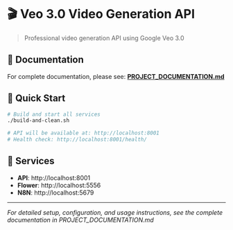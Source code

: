 # 🎬 Veo 3.0 Video Generation API

> Professional video generation API using Google Veo 3.0

## 📖 Documentation

For complete documentation, please see: **[PROJECT_DOCUMENTATION.md](./PROJECT_DOCUMENTATION.md)**

## 🚀 Quick Start

```bash
# Build and start all services
./build-and-clean.sh

# API will be available at: http://localhost:8001
# Health check: http://localhost:8001/health/
```

## 🔗 Services

- **API**: http://localhost:8001
- **Flower**: http://localhost:5556  
- **N8N**: http://localhost:5679

---

*For detailed setup, configuration, and usage instructions, see the complete documentation in PROJECT_DOCUMENTATION.md*